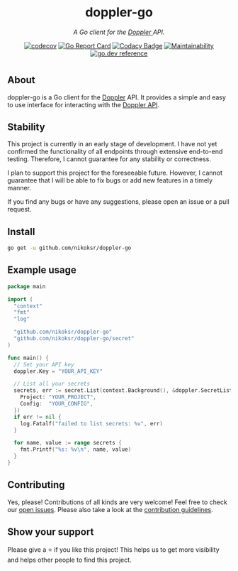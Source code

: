 <div align="center">

<h1>doppler-go</h1>

<p><i>A Go client for the <a href="https://www.doppler.com/">Doppler </a>  API.</i></p>

[![codecov](https://codecov.io/gh/nikoksr/doppler-go/branch/main/graph/badge.svg?token=NY51VEB9GZ)](https://codecov.io/gh/nikoksr/doppler-go)
[![Go Report Card](https://goreportcard.com/badge/github.com/nikoksr/doppler-go)](https://goreportcard.com/report/github.com/nikoksr/doppler-go)
[![Codacy Badge](https://app.codacy.com/project/badge/Grade/ff90807c42154df9b12a5f03d30a7160)](https://www.codacy.com/gh/nikoksr/doppler-go/dashboard?utm_source=github.com&amp;utm_medium=referral&amp;utm_content=nikoksr/doppler-go&amp;utm_campaign=Badge_Grade)
[![Maintainability](https://api.codeclimate.com/v1/badges/8d58f3077a2b6ee2ac57/maintainability)](https://codeclimate.com/github/nikoksr/doppler-go/maintainability)
[![go.dev reference](https://img.shields.io/badge/go.dev-reference-007d9c?logo=go&logoColor=white&style=flat)](https://pkg.go.dev/github.com/nikoksr/doppler-go)
</div>

<h1></h1>

## About <a id="about"></a>

doppler-go is a Go client for the [Doppler](https://www.doppler.com/) API. It provides a simple and easy to use interface for interacting with the [Doppler API](https://docs.doppler.com/reference/api).

## Stability <a id="stability"></a>

This project is currently in an early stage of development. I have not yet confirmed the functionality of all endpoints through extensive end-to-end testing. Therefore, I cannot guarantee for any stability or correctness.

I plan to support this project for the foreseeable future. However, I cannot guarantee that I will be able to fix bugs or add new features in a timely manner.

If you find any bugs or have any suggestions, please open an issue or a pull request.

## Install <a id="install"></a>

```sh
go get -u github.com/nikoksr/doppler-go
```

## Example usage <a id="usage"></a>

```go
package main

import (
  "context"
  "fmt"
  "log"

  "github.com/nikoksr/doppler-go"
  "github.com/nikoksr/doppler-go/secret"
)

func main() {
  // Set your API key
  doppler.Key = "YOUR_API_KEY"

  // List all your secrets
  secrets, err := secret.List(context.Background(), &doppler.SecretListOptions{
    Project: "YOUR_PROJECT",
    Config:  "YOUR_CONFIG",
  })
  if err != nil {
    log.Fatalf("failed to list secrets: %v", err)
  }

  for name, value := range secrets {
    fmt.Printf("%s: %v\n", name, value)
  }
}
```

## Contributing <a id="contributing"></a>

Yes, please! Contributions of all kinds are very welcome! Feel free to check
our [open issues](https://github.com/nikoksr/doppler-go/issues). Please also take a look at
the [contribution guidelines](https://github.com/nikoksr/doppler-go/blob/main/CONTRIBUTING.md).

## Show your support <a id="support"></a>

Please give a ⭐️ if you like this project! This helps us to get more visibility and helps other people to find this
project.
